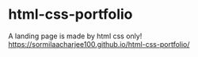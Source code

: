 # html-css-portfolio
A landing page is made by html css only!
https://sormilaacharjee100.github.io/html-css-portfolio/
